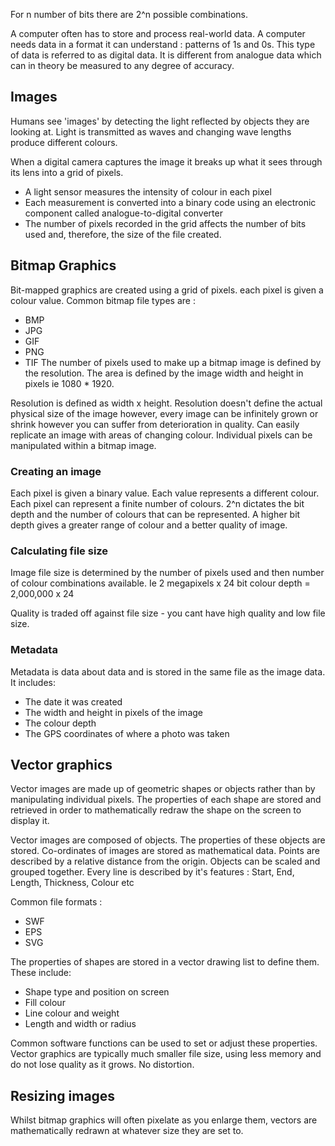 For n number of bits there are 2^n possible combinations.

A computer often has to store and process real-world data. A computer needs data in a format it can understand : patterns of 1s and 0s. This type of data is referred to as digital data. It is different from analogue data which can in theory be measured to any degree of accuracy. 

## Images
Humans see 'images' by detecting the light reflected by objects they are looking at. Light is transmitted as waves and changing wave lengths produce different colours. 

When a digital camera captures the image it breaks up what it sees through its lens into a grid of pixels.
- A light sensor measures the intensity of colour in each pixel
- Each measurement is converted into a binary code using an electronic component called analogue-to-digital converter
- The number of pixels recorded in the grid affects the number of bits used and, therefore, the size of the file created.

## Bitmap Graphics
Bit-mapped graphics are created using a grid of pixels. each pixel is given a colour value.
Common bitmap file types are : 
- BMP 
- JPG
- GIF
- PNG
- TIF
The number of pixels used to make up a bitmap image is defined by the resolution. The area is defined by the image width and height in pixels ie 1080 * 1920.

Resolution is defined as width x height. Resolution doesn't define the actual physical size of the image however, every image can be infinitely grown or shrink however you can suffer from deterioration in quality. 
Can easily replicate an image with areas of changing colour. Individual pixels can be manipulated within a bitmap image.

### Creating an image
Each pixel is given a binary value. Each value represents a different colour. Each pixel can represent a finite number of colours. 2^n dictates the bit depth and the number of colours that can be represented. A higher bit depth gives a greater range of colour and a better quality of image. 

### Calculating file size
Image file size is determined by the number of pixels used and then number of colour combinations available. Ie 2 megapixels x 24 bit colour depth = 2,000,000 x 24

Quality is traded off against file size - you cant have high quality and low file size.

### Metadata
Metadata is data about data and is stored in the same file as the image data. It includes:
- The date it was created
- The width and height in pixels of the image
- The colour depth
- The GPS coordinates of where a photo was taken

## Vector graphics
Vector images are made up of geometric shapes or objects rather than by manipulating individual pixels. The properties of each shape are stored and retrieved in order to mathematically redraw the shape on the screen to display it.

Vector images are composed of objects. The properties of these objects are stored. Co-ordinates of images are stored as mathematical data. Points are described by a relative distance from the origin. Objects can be scaled and grouped together. Every line is described by it's features : Start, End, Length, Thickness, Colour etc

Common file formats :
- SWF
- EPS
- SVG

The properties of shapes are stored in a vector drawing list to define them. These include:
- Shape type and position on screen
- Fill colour
- Line colour and weight
- Length and width or radius

Common software functions can be used to set or adjust these properties.
Vector graphics are typically much smaller file size, using less memory and do not lose quality as it grows. No distortion. 

## Resizing images
Whilst bitmap graphics will often pixelate as you enlarge them, vectors are mathematically redrawn at whatever size they are set to.